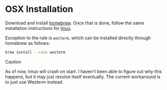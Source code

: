 # OSX Installation

Download and install [homebrew](https://docs.brew.sh/Installation). Once that is done,
follow the same installation instructions for [linux](INSTALL_LINUX.md).

Exception to the rule is `wezterm`, which can be installed directly through homebrew as
follows:

```sh
brew install --cask wezterm
```

> [!CAUTION]
> As of now, tmux will crash on start. I haven't been able to figure out why this happens,
> but it may just resolve itself eventually. The current workaround is to just use Wezterm
> instead.

